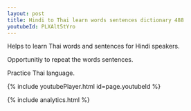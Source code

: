 ```yaml
---
layout: post
title: Hindi to Thai learn words sentences dictionary 488 
youtubeId: PLXAlt5tYro
---
```

 
 
Helps to learn Thai words and sentences for Hindi speakers.

Opportunitiy to repeat the words sentences. 

Practice Thai language. 
 
{% include youtubePlayer.html id=page.youtubeId %}
 
 
{% include analytics.html %}